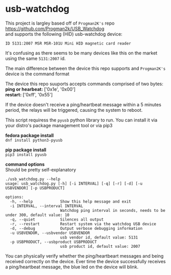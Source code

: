 # usb-watchdog

This project is largley based off of ```Progman2K's``` repo https://github.com/Progman2k/USB_Watchdog   
and supports the following (HID) usb-watchdog device:  

```ID 5131:2007 MSR MSR-101U Mini HID magnetic card reader```

It's confusing as there seems to be many devices like this on the market using the same ```5131:2007``` id. 

The main difference between the device this repo supports and ```Progman2K's``` device is the command format 

The device this repo suuports accepts commands comprised of two bytes:  
**ping or hearbeat:** ['0x1e', '0x00']  
**restart:** ['0xff', '0x55']

If the device doesn't receive a ping/heartbeat message within a 5 minutes period, the relays will be triggered, causing the system to reboot. 


This script requiress the ```pyusb``` python library to run. 
You can install it via your distro's package management tool or via pip3

**fedora package install**  
```dnf install python3-pyusb```

**pip package install**  
```pip3 install pyusb```

**command options**  
Should be pretty self-explanatory

```
./usb_watchdog.py --help
usage: usb_watchdog.py [-h] [-i INTERVAL] [-q] [-r] [-d] [-u USBVENDOR] [-p USBPRODUCT]

options:
  -h, --help            Show this help message and exit
  -i INTERVAL, --interval INTERVAL
                        Watchdog ping interval in seconds, needs to be under 300, default value: 10
  -q, --quiet           Silences all output
  -r, --restart         Restart system via the watchdog USB device
  -d, --debug           Output verbose debugging information
  -u USBVENDOR, --usbvendor USBVENDOR
                        usb vendor id, default value: 5131
  -p USBPRODUCT, --usbproduct USBPRODUCT
                        usb product id, default value: 2007
```

You can physically verify whether the ping/heartbeart messages and being received correctly on the device.
Ever time the device successfully receives a ping/heartbeat message, the blue led on the device will blink.
